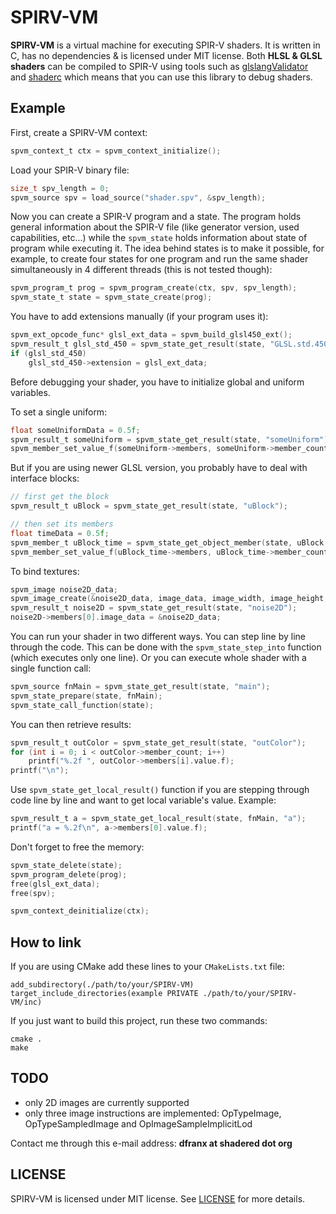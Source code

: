 # SPIRV-VM
**SPIRV-VM** is a virtual machine for executing SPIR-V shaders. It is written in C, has no dependencies & is licensed under MIT license.
Both **HLSL & GLSL shaders** can be compiled to SPIR-V using tools such as [glslangValidator](https://github.com/KhronosGroup/glslang) and [shaderc](https://github.com/google/shaderc) which means
that you can use this library to debug shaders.

## Example
First, create a SPIRV-VM context:
```c
spvm_context_t ctx = spvm_context_initialize();
```

Load your SPIR-V binary file:
```c
size_t spv_length = 0;
spvm_source spv = load_source("shader.spv", &spv_length);
```

Now you can create a SPIR-V program and a state. The program holds general information about 
the SPIR-V file (like generator version, used capabilities, etc...) while the `spvm_state` holds information
about state of program while executing it. The idea behind states is to make it possible, for example,
to create four states for one program and run the same shader simultaneously in 4 different threads (this is not tested though):
```c
spvm_program_t prog = spvm_program_create(ctx, spv, spv_length);
spvm_state_t state = spvm_state_create(prog);
```

You have to add extensions manually (if your program uses it):
```c
spvm_ext_opcode_func* glsl_ext_data = spvm_build_glsl450_ext();
spvm_result_t glsl_std_450 = spvm_state_get_result(state, "GLSL.std.450");
if (glsl_std_450)
	glsl_std_450->extension = glsl_ext_data;
```


Before debugging your shader, you have to initialize global and uniform variables.

To set a single uniform:
```c
float someUniformData = 0.5f;
spvm_result_t someUniform = spvm_state_get_result(state, "someUniform");
spvm_member_set_value_f(someUniform->members, someUniform->member_count, &someUniformData);
```

But if you are using newer GLSL version, you probably have to deal with interface blocks:
```c
// first get the block
spvm_result_t uBlock = spvm_state_get_result(state, "uBlock");

// then set its members
float timeData = 0.5f;
spvm_member_t uBlock_time = spvm_state_get_object_member(state, uBlock, "time"); // uBlock.time
spvm_member_set_value_f(uBlock_time->members, uBlock_time->member_count, &timeData);
```

To bind textures:
```c
spvm_image noise2D_data;
spvm_image_create(&noise2D_data, image_data, image_width, image_height, 1);
spvm_result_t noise2D = spvm_state_get_result(state, "noise2D");
noise2D->members[0].image_data = &noise2D_data;
```

You can run your shader in two different ways. You can step line by line through the code.
This can be done with the `spvm_state_step_into` function (which executes only one line).
Or you can execute whole shader with a single function call:
```c
spvm_source fnMain = spvm_state_get_result(state, "main");
spvm_state_prepare(state, fnMain);
spvm_state_call_function(state);
```

You can then retrieve results:
```c
spvm_result_t outColor = spvm_state_get_result(state, "outColor");
for (int i = 0; i < outColor->member_count; i++)
	printf("%.2f ", outColor->members[i].value.f);
printf("\n");
```

Use `spvm_state_get_local_result()` function if you are stepping through code line by line and want to get local variable's value.
Example:
```c
spvm_result_t a = spvm_state_get_local_result(state, fnMain, "a");
printf("a = %.2f\n", a->members[0].value.f);
```

Don't forget to free the memory:
```c
spvm_state_delete(state);
spvm_program_delete(prog);
free(glsl_ext_data);
free(spv);

spvm_context_deinitialize(ctx);
```

## How to link
If you are using CMake add these lines to your `CMakeLists.txt` file:
```
add_subdirectory(./path/to/your/SPIRV-VM)
target_include_directories(example PRIVATE ./path/to/your/SPIRV-VM/inc)
```

If you just want to build this project, run these two commands:
```
cmake .
make
```

## TODO
- only 2D images are currently supported
- only three image instructions are implemented: OpTypeImage, OpTypeSampledImage and OpImageSampleImplicitLod

Contact me through this e-mail address: **dfranx at shadered dot org**

## LICENSE
SPIRV-VM is licensed under MIT license. See [LICENSE](./LICENSE) for more details.